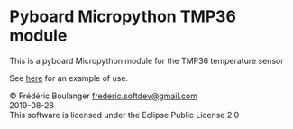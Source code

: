 # Pyboard Micropython TMP36 module
This is a pyboard Micropython module for the TMP36 temperature sensor

See [here](../HCSR04/) for an example of use.

© Frédéric Boulanger <frederic.softdev@gmail.com>  
2019-08-28  
This software is licensed under the Eclipse Public License 2.0
